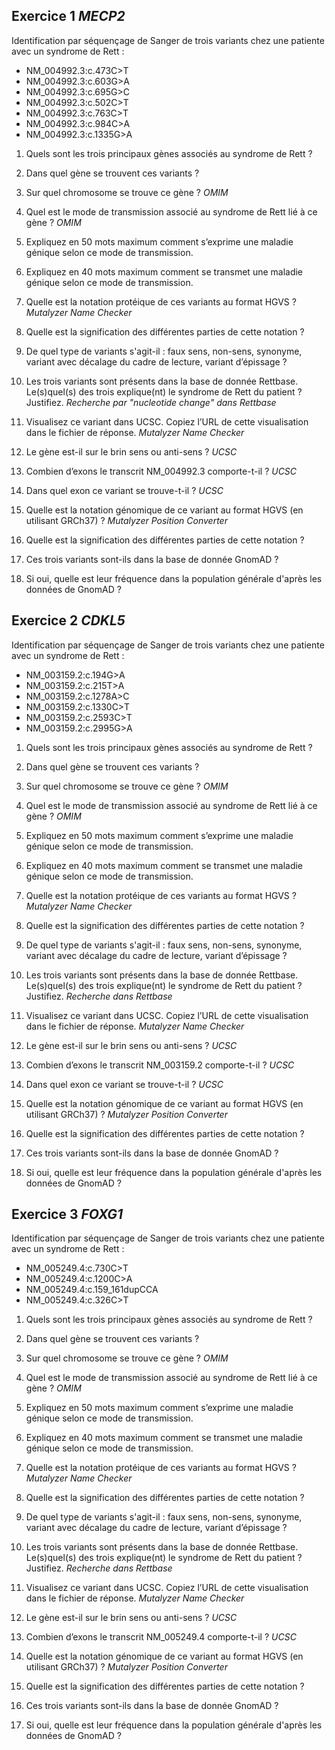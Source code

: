 ## Exercice 1 *MECP2*
Identification par séquençage de Sanger de trois variants chez une patiente avec un syndrome de Rett :
* NM_004992.3:c.473C>T
* NM_004992.3:c.603G>A
* NM_004992.3:c.695G>C
* NM_004992.3:c.502C>T
* NM_004992.3:c.763C>T
* NM_004992.3:c.984C>A
* NM_004992.3:c.1335G>A

1. Quels sont les trois principaux gènes associés au syndrome de Rett ?
2. Dans quel gène se trouvent ces variants ?
3. Sur quel chromosome se trouve ce gène ? *OMIM*
4. Quel est le mode de transmission associé au syndrome de Rett lié à ce gène ? *OMIM*
5. Expliquez en 50 mots maximum comment s’exprime une maladie génique selon ce mode de transmission.
6. Expliquez en 40 mots maximum comment se transmet une maladie génique selon ce mode de transmission.

7. Quelle est la notation protéique de ces variants au format HGVS ? *Mutalyzer Name Checker*
8. Quelle est la signification des différentes parties de cette notation ?
9. De quel type de variants s'agit-il : faux sens, non-sens, synonyme, variant avec décalage du cadre de lecture, variant d’épissage ?

10. Les trois variants sont présents dans la base de donnée Rettbase. Le(s)quel(s) des trois explique(nt) le syndrome de Rett du patient ? Justifiez. *Recherche par "nucleotide change" dans Rettbase*

11. Visualisez ce variant dans UCSC. Copiez l’URL de cette visualisation dans le fichier de réponse. *Mutalyzer Name Checker*
12. Le gène est-il sur le brin sens ou anti-sens ? *UCSC*
13. Combien d’exons le transcrit NM_004992.3 comporte-t-il ? *UCSC*
14. Dans quel exon ce variant se trouve-t-il ? *UCSC*

15. Quelle est la notation génomique de ce variant au format HGVS (en utilisant GRCh37) ? *Mutalyzer Position Converter*
16. Quelle est la signification des différentes parties de cette notation ?
17. Ces trois variants sont-ils dans la base de donnée GnomAD ?
17. Si oui, quelle est leur fréquence dans la population générale d'après les données de GnomAD ?

## Exercice 2 *CDKL5*
Identification par séquençage de Sanger de trois variants chez une patiente avec un syndrome de Rett :
* NM_003159.2:c.194G>A
* NM_003159.2:c.215T>A
* NM_003159.2:c.1278A>C
* NM_003159.2:c.1330C>T
* NM_003159.2:c.2593C>T
* NM_003159.2:c.2995G>A


1. Quels sont les trois principaux gènes associés au syndrome de Rett ?
2. Dans quel gène se trouvent ces variants ?
3. Sur quel chromosome se trouve ce gène ? *OMIM*
4. Quel est le mode de transmission associé au syndrome de Rett lié à ce gène ? *OMIM*
5. Expliquez en 50 mots maximum comment s’exprime une maladie génique selon ce mode de transmission.
6. Expliquez en 40 mots maximum comment se transmet une maladie génique selon ce mode de transmission.

7. Quelle est la notation protéique de ces variants au format HGVS ? *Mutalyzer Name Checker*
8. Quelle est la signification des différentes parties de cette notation ?
9. De quel type de variants s'agit-il : faux sens, non-sens, synonyme, variant avec décalage du cadre de lecture, variant d’épissage ?

10. Les trois variants sont présents dans la base de donnée Rettbase. Le(s)quel(s) des trois explique(nt) le syndrome de Rett du patient ? Justifiez. *Recherche dans Rettbase*

11. Visualisez ce variant dans UCSC. Copiez l’URL de cette visualisation dans le fichier de réponse. *Mutalyzer Name Checker*
12. Le gène est-il sur le brin sens ou anti-sens ? *UCSC*
13. Combien d’exons le transcrit NM_003159.2 comporte-t-il ? *UCSC*
14. Dans quel exon ce variant se trouve-t-il ? *UCSC*

15. Quelle est la notation génomique de ce variant au format HGVS (en utilisant GRCh37) ? *Mutalyzer Position Converter*
16. Quelle est la signification des différentes parties de cette notation ?
17. Ces trois variants sont-ils dans la base de donnée GnomAD ?
17. Si oui, quelle est leur fréquence dans la population générale d'après les données de GnomAD ?

## Exercice 3 *FOXG1*
Identification par séquençage de Sanger de trois variants chez une patiente avec un syndrome de Rett :
* NM_005249.4:c.730C>T
* NM_005249.4:c.1200C>A
* NM_005249.4:c.159_161dupCCA
* NM_005249.4:c.326C>T

1. Quels sont les trois principaux gènes associés au syndrome de Rett ?
2. Dans quel gène se trouvent ces variants ?
3. Sur quel chromosome se trouve ce gène ? *OMIM*
4. Quel est le mode de transmission associé au syndrome de Rett lié à ce gène ? *OMIM*
5. Expliquez en 50 mots maximum comment s’exprime une maladie génique selon ce mode de transmission.
6. Expliquez en 40 mots maximum comment se transmet une maladie génique selon ce mode de transmission.

7. Quelle est la notation protéique de ces variants au format HGVS ? *Mutalyzer Name Checker*
8. Quelle est la signification des différentes parties de cette notation ?
9. De quel type de variants s'agit-il : faux sens, non-sens, synonyme, variant avec décalage du cadre de lecture, variant d’épissage ?

10. Les trois variants sont présents dans la base de donnée Rettbase. Le(s)quel(s) des trois explique(nt) le syndrome de Rett du patient ? Justifiez. *Recherche dans Rettbase*

11. Visualisez ce variant dans UCSC. Copiez l’URL de cette visualisation dans le fichier de réponse. *Mutalyzer Name Checker*
12. Le gène est-il sur le brin sens ou anti-sens ? *UCSC*
13. Combien d’exons le transcrit NM_005249.4 comporte-t-il ? *UCSC*

15. Quelle est la notation génomique de ce variant au format HGVS (en utilisant GRCh37) ? *Mutalyzer Position Converter*
16. Quelle est la signification des différentes parties de cette notation ?
17. Ces trois variants sont-ils dans la base de donnée GnomAD ?
17. Si oui, quelle est leur fréquence dans la population générale d'après les données de GnomAD ?
